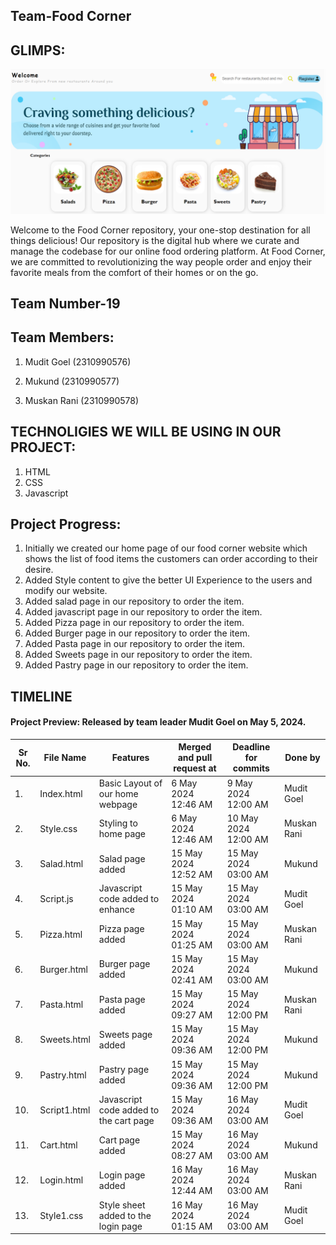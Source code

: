 ## Team-Food Corner

## GLIMPS:

![glimps!](Screenshot16-05-2024.png)

Welcome to the Food Corner repository, your one-stop destination for all things delicious! Our repository is the digital hub where we curate and manage the codebase for our online food ordering platform. At Food Corner, we are committed to revolutionizing the way people order and enjoy their favorite meals from the comfort of their homes or on the go.

## Team Number-19

## Team Members:

1. Mudit Goel (2310990576)

2. Mukund (2310990577)

3. Muskan Rani (2310990578)


## TECHNOLIGIES WE WILL BE USING IN OUR PROJECT:
1. HTML
2. CSS
3. Javascript


## Project Progress:
1. Initially we created our home page of our food corner website which shows the list of food items the customers can order according to their desire.
2. Added Style content to give the better UI Experience to the users and modify our website.
3. Added salad page in our repository to order the item.
4. Added javascript page in our repository to order the item.
5. Added Pizza page in our repository to order the item.
6. Added Burger page in our repository to order the item.
7. Added Pasta page in our repository to order the item.
8. Added Sweets page in our repository to order the item.
9. Added Pastry page in our repository to order the item.


## TIMELINE

#### Project Preview: Released by team leader Mudit Goel on May 5, 2024.

| Sr No. | File Name     | Features                                      | Merged and pull request at | Deadline for commits | Done by      |
|--------|---------------|-----------------------------------------------|----------------------------|----------------------|--------------|
| 1.     | Index.html    | Basic Layout of our home webpage| 6 May 2024 12:46 AM       | 9 May 2024 12:00 AM   | Mudit Goel  |
| 2.     | Style.css    | Styling to home page| 6 May 2024 12:46 AM       | 10 May 2024 12:00 AM   | Muskan Rani  |
| 3.     | Salad.html    | Salad page added | 15 May 2024 12:52 AM      | 15 May 2024 03:00 AM   | Mukund  |
| 4.     | Script.js    | Javascript code added to enhance | 15 May 2024 01:10 AM       | 15 May 2024 03:00 AM   | Mudit Goel  |
| 5.     | Pizza.html    | Pizza page added| 15 May 2024 01:25 AM       | 15 May 2024 03:00 AM   | Muskan Rani  |
| 6.     | Burger.html    | Burger page added| 15 May 2024 02:41 AM       | 15 May 2024 03:00 AM   | Mukund  |
| 7.     | Pasta.html    | Pasta page added| 15 May 2024 09:27 AM       | 15 May 2024 12:00 PM   | Muskan Rani  |
| 8.     | Sweets.html    | Sweets page added| 15 May 2024 09:36 AM       | 15 May 2024 12:00 PM   | Mukund  |
| 9.     | Pastry.html    | Pastry page added| 15 May 2024 09:36 AM       | 15 May 2024 12:00 PM   | Mukund  |
| 10.     | Script1.html    | Javascript code added to  the cart page| 15 May 2024 09:36 AM       | 16 May 2024 03:00 AM   | Mudit Goel  |
| 11.     | Cart.html    | Cart page added| 15 May 2024 08:27 AM       | 16 May 2024 03:00 AM   | Mukund  |
| 12.     | Login.html    | Login page added| 16 May 2024 12:44 AM       | 16 May 2024 03:00 AM   | Muskan Rani  |
| 13.     | Style1.css    | Style sheet added to the login page| 16 May 2024 01:15 AM       | 16 May 2024 03:00 AM   | Mudit Goel  |

